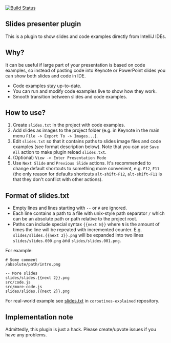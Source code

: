 [![Build Status](https://travis-ci.org/dkandalov/slides-presenter.svg?branch=master)](https://travis-ci.org/dkandalov/slides-presenter)

## Slides presenter plugin
This is a plugin to show slides and code examples directly from IntelliJ IDEs.

## Why?
It can be useful if large part of your presentation is based on code examples, so instead of pasting code into Keynote or PowerPoint slides you can show both slides and code in IDE. 
 
 - Code examples stay up-to-date. 
 - You can run and modify code examples live to show how they work.
 - Smooth transition between slides and code examples.


## How to use?

1. Create `slides.txt` in the project with code examples.
2. Add slides as images to the project folder (e.g. in Keynote in the main menu `File -> Export To -> Images...`).
3. Edit `slides.txt` so that it contains paths to slides image files and code examples (see format description below). Note that you can use `Save All` action to make plugin reload `slides.txt`.
4. (Optional) `View -> Enter Presentation Mode`
5. Use `Next Slide` and `Previous Slide` actions. It's recommended to change default shortcuts to something more convenient, e.g. `F12`, `F11` (the only reason for defaults shortcuts `alt-shift-F12`, `alt-shift-F11` is that they don't conflict with other actions).
 
 
## Format of slides.txt
- Empty lines and lines starting with `--` or `#` are ignored.
- Each line contains a path to a file with unix-style path separator `/` which can be an absolute path or path relative to the project root.  
- Paths can include special syntax `{{next N}}` where `N` is the amount of times the line will be repeated with incremented counter. E.g. `slides/slides.{{next 2}}.png` will be expanded into two lines `slides/slides.000.png` and `slides/slides.001.png`.

For example:
```
# Some comment
/absolute/path/intro.png

-- More slides
slides/slides.{{next 2}}.png
src/code.js
src/more-code.js
slides/slides.{{next 2}}.png
```

For real-world example see [slides.txt](https://github.com/dkandalov/coroutines-explained/blob/b958731f5acd94a8cf3a75e5bcc5578afc7a7547/slides.txt) in `coroutines-explained` repository.


## Implementation note
Admittedly, this plugin is just a hack. Please create/upvote issues if you have any problems.
 